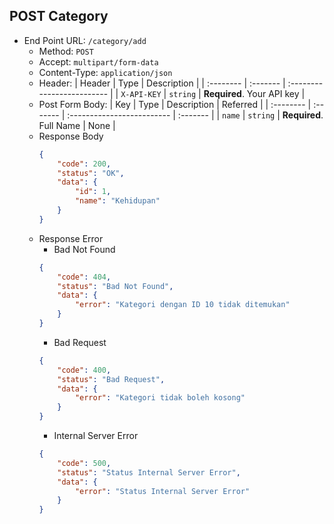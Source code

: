 ## POST Category
- End Point URL: `/category/add`
    - Method: `POST`
    - Accept: `multipart/form-data`
    - Content-Type: `application/json`
    - Header:
      | Header 	    | Type     | Description                |
      | :--------   | :------- | :------------------------- |
      | `X-API-KEY` | `string` | **Required**. Your API key |
    - Post Form Body:
      | Key 	    | Type     | Description                | Referred |
      | :-------- | :------- | :------------------------- | :------- |
      | `name`    | `string` | **Required**. Full Name    | None     |
    - Response Body
      ```json
      {
          "code": 200,
          "status": "OK",
          "data": {
              "id": 1,
              "name": "Kehidupan"
          }
      }
      ```
    - Response Error
        - Bad Not Found
      ```json
      {
          "code": 404,
          "status": "Bad Not Found",
          "data": {
              "error": "Kategori dengan ID 10 tidak ditemukan"
          }
      }
      ```
        - Bad Request
      ```json
      {
          "code": 400,
          "status": "Bad Request",
          "data": {
              "error": "Kategori tidak boleh kosong"
          }
      }
      ```
        - Internal Server Error
      ```json
      {
          "code": 500,
          "status": "Status Internal Server Error",
          "data": {
              "error": "Status Internal Server Error"
          }
      }
      ```